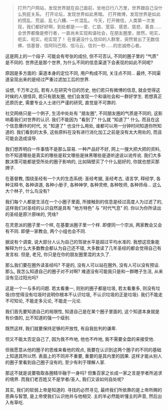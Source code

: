 >打开门户网站，发现世界就在自己面前，坐地日行八万里，世界跟自己没什么狗屁关系。
打开论坛，发现世界如此黑暗。
打开微博，发现世界是如此的慌乱、荒诞、乱七八糟、一片混乱。
>今天，打开微信，人类第一次发现，我们都好好啊，到处都是——爱、仁慈、宽容、感恩、慈悲、善良……全世界都像是修行者，一直尚未实现和谐社会，在朋友圈里，居然，呃实，呃实、呃实，呃实现了！
>在普遍没什么信仰的人群里，突然冒出了无数信佛、信基督、信阿玛巴观、信马云、信刘一秒……的忠诚修心者。

这是网上的一个段子. 可能会有夸张的成份, 但不可否认, 不同的圈子里的 "气质" 是不同的. 世界还是那个世界, 为什么不同的信息渠道下会表现的如此不同呢?

原因是多方面的: 渠道本身的定位不同, 用户构成不同, 关注点不同... 最终, 不同渠道呈现出来的是经过严重过滤加工后的世界.

设想, 千万年之后, 若有人在研究今日的历史, 他们若只有微博的信息, 就会觉得这时候的人很怪异, 若只有朋友圈, 他们会发现一个和谐社会和一群好学生. 若想真正还原历史, 需要专业人士进行严谨的研究, 直觉是不可靠的.

社交网络只是一个例子, 生活中处处有 "朋友圈", 不同朋友圈的气质是不同的, 这影响着我们对世界的认识. 我们不能因为 "看到了" 什么就 "知道了" 什么. 而且在这个信息爆炸的时代, 光 "知道了" 也没什么用处, 谁都可以用一分钟时间知道你所知道的. 我们看到的太多, 这些原料在没有进行消化加工之前是没有太大用处的, 而且可能会造成误导.

我们想弄明白一件事情不是那么容易. 一种产品好不好, 网上一搜大把大把的资料, 你不知道哪些是真实的哪些是软文哪些是抹黑哪些是道听途说以讹传讹. 我们大多数决策可能都是受所处的圈子影响的, 比如隔壁买了个什么挺好的, 你就也想买那牌子.

在基督教, 围绕圣经有一个大的生态系统: 圣经考据, 圣经考古, 语言学, 释经学, 各种注释书, 各种讲道, 各种小册子, 各种神学, 各种灵修, 各种牧师, 各种师母... 这么大个林子, 什么鸟没有?

我们每个人都是生活在一个小圈子里面, 所接触到的信息是经过高度人为过滤了的, 这样我们对圣经的认识自然是具有 "地方特色" 与 "时代气息" 的. 你以为你所读出的圣经是原汁原味的, 凭啥?

在灵恩派的圈子里一个样, 在基要派圈子里一个样. 即便同一个宗派, 两家教会又会有不同. 即便一家教会, 两个小组也会不同.

据说有个调查, 说大部分人认为自己的驾驶水平是超过平均水准的. 我想这现象能解释为什么大多数教会都认为自己还不错, 大多数读了几年圣经的都会觉得自己有发言权. 但是, 老兄, 你只是在你的朋友圈里混的太久了.

那么我们要在圈外读圣经吗? 不是的, 没有人可以站在圈外, 没有人可以没有预设. 那么, 我怎么知道自己的圈子对不对啊? 难道没有可能我只是和一群瞎子生活, 从来没有见过阳光吗?

这是一个一与多的问题. 若太看重一, 则别的圈子都是垃圾, 若太看重多, 则没有垃圾(你觉得没有垃圾时说明你根本不认识垃圾, 不认识垃圾的正是垃圾). 我们不能走不可知论, 不能走多元论, 不能走一元论.

我们首先要知道自己的局限性, 知道自己是在某个圈子里面的, 这个知道本身就是有价值的, 比不知道的强一个级别.

既然这样, 我们就要保持足够的开放性, 有自我批判的谦卑.

但又不能太否定自己了, 因为我不咋地, 他也不咋地, 我不需要全盘的来接受他.

但我愿意从他的圈子的思维来看他的观点, 我要在认识到这两个圈子的不同的基础上知道其所以然. 表面上的不同并不重要, 重要的是其内里的因果. 这样才能从别人的圈子里看到自己圈子没有的, 至少有利于理解人家.

那这不就是说要吸取各圈精华融于一身吗? 但集百家之长成一家之言是学者所追求的境界. 而我们老百姓又不是学者/圣人, 我们又该如何自处呢?

其实, 我们的软弱上帝是知道的. 寻找的必然寻见, 最终我们所依靠的是上帝所赐的恩典与智慧, 是上帝使我们认识他并与他相交. 主的羊必然能听懂主的声音, 然后出入有草吃.

